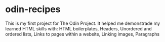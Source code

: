# odin-recipes
This is my first project for The Odin Project.
It helped me demonstrade my learned HTML skills with:
HTML boilerplates,
Headers,
Unordered and ordered lists,
Links to pages within a website,
Linking images,
Paragraphs
